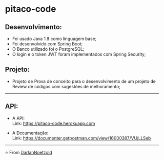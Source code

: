 # pitaco-code

## Desenvolvimento:
* Foi usado Java 1.8 como linguagem base;
* Foi desenvolvido com Spring Boot;
* O Banco utilizado foi o PostgreSQL;
* O login e o token JWT foram implementados com Spring Security;

## Projeto:
* Projeto de Prova de conceito para o desenvolvimento de um projeto de Review de códigos com sugestões de melhoramento;

---
## API:
* A API:
<br>Link: https://pitaco-code.herokuapp.com

* A Dcoumentação:
<br>Link: https://documenter.getpostman.com/view/16000387/VUjLLSeb

---
⭐️ From [DarlanNoetzold](https://github.com/DarlanNoetzold)

